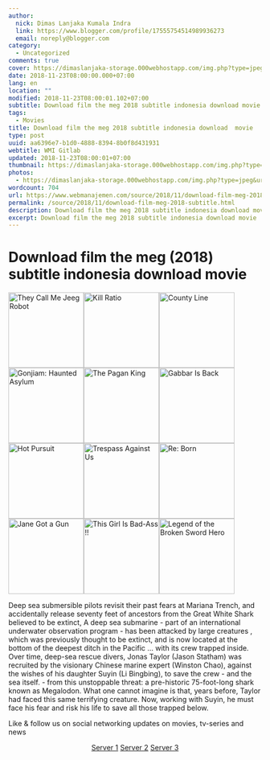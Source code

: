 ```yaml
---
author:
  nick: Dimas Lanjaka Kumala Indra
  link: https://www.blogger.com/profile/17555754514989936273
  email: noreply@blogger.com
category:
  - Uncategorized
comments: true
cover: https://dimaslanjaka-storage.000webhostapp.com/img.php?type=jpeg&url=https://image.tmdb.org/t/p/w185/hHgsvMPhGQ5T7kJsSezQHBjGDBp.jpg
date: 2018-11-23T08:00:00.000+07:00
lang: en
location: ""
modified: 2018-11-23T08:00:01.102+07:00
subtitle: Download film the meg 2018 subtitle indonesia download movie
tags:
  - Movies
title: Download film the meg 2018 subtitle indonesia download  movie
type: post
uuid: aa6396e7-b1d0-4888-8394-8b0f8d431931
webtitle: WMI Gitlab
updated: 2018-11-23T08:00:01+07:00
thumbnail: https://dimaslanjaka-storage.000webhostapp.com/img.php?type=jpeg&url=https://image.tmdb.org/t/p/w185/hHgsvMPhGQ5T7kJsSezQHBjGDBp.jpg
photos:
  - https://dimaslanjaka-storage.000webhostapp.com/img.php?type=jpeg&url=https://image.tmdb.org/t/p/w185/hHgsvMPhGQ5T7kJsSezQHBjGDBp.jpg
wordcount: 704
url: https://www.webmanajemen.com/source/2018/11/download-film-meg-2018-subtitle.html
permalink: /source/2018/11/download-film-meg-2018-subtitle.html
description: Download film the meg 2018 subtitle indonesia download movie
excerpt: Download film the meg 2018 subtitle indonesia download movie
---
```


<h1 for="title" class="notranslate">Download film the meg (2018) subtitle indonesia download  movie   </h1>  <div id="img-wrap" class="container w3-container">  <img class="img-thumbnail" alt="They Call Me Jeeg Robot" src="https://dimaslanjaka-storage.000webhostapp.com/img.php?type=jpeg&amp;url=https://image.tmdb.org/t/p/w185/hHgsvMPhGQ5T7kJsSezQHBjGDBp.jpg" width="150px" height="150px" style="display:inline-block"><img class="img-thumbnail" alt="Kill Ratio" src="https://dimaslanjaka-storage.000webhostapp.com/img.php?type=jpeg&amp;url=https://image.tmdb.org/t/p/w185/n8WG5w2hQT41dmDUWPSM0Pigfko.jpg" width="150px" height="150px" style="display:inline-block"><img class="img-thumbnail" alt="County Line" src="https://dimaslanjaka-storage.000webhostapp.com/img.php?type=jpeg&amp;url=https://image.tmdb.org/t/p/w185/79hkDegtPvqbl2K6NxxumLTQ5bE.jpg" width="150px" height="150px" style="display:inline-block"><img class="img-thumbnail" alt="Gonjiam: Haunted Asylum" src="https://dimaslanjaka-storage.000webhostapp.com/img.php?type=jpeg&amp;url=https://image.tmdb.org/t/p/w185/s4eoWQO9qb6dChmOMeqnsZtz6fl.jpg" width="150px" height="150px" style="display:inline-block"><img class="img-thumbnail" alt="The Pagan King" src="https://dimaslanjaka-storage.000webhostapp.com/img.php?type=jpeg&amp;url=https://image.tmdb.org/t/p/w185/h1dH8MmGfeTqbLh8ZoIZaq64bkg.jpg" width="150px" height="150px" style="display:inline-block"><img class="img-thumbnail" alt="Gabbar Is Back" src="https://dimaslanjaka-storage.000webhostapp.com/img.php?type=jpeg&amp;url=https://image.tmdb.org/t/p/w185/l798CIaRjYMcHtP5vbpQRJjtOcP.jpg" width="150px" height="150px" style="display:inline-block"><img class="img-thumbnail" alt="Hot Pursuit" src="https://dimaslanjaka-storage.000webhostapp.com/img.php?type=jpeg&amp;url=https://image.tmdb.org/t/p/w185/rQSebx3Ie1TL12TbHwFoVqRMU5r.jpg" width="150px" height="150px" style="display:inline-block"><img class="img-thumbnail" alt="Trespass Against Us" src="https://dimaslanjaka-storage.000webhostapp.com/img.php?type=jpeg&amp;url=https://image.tmdb.org/t/p/w185/4lGKBscylAN093abvEo751rDIyF.jpg" width="150px" height="150px" style="display:inline-block"><img class="img-thumbnail" alt="Re: Born" src="https://dimaslanjaka-storage.000webhostapp.com/img.php?type=jpeg&amp;url=https://image.tmdb.org/t/p/w185/fkIsBtjuf8q8hDQ9mxMEPzOYgPc.jpg" width="150px" height="150px" style="display:inline-block"><img class="img-thumbnail" alt="Jane Got a Gun" src="https://dimaslanjaka-storage.000webhostapp.com/img.php?type=jpeg&amp;url=https://image.tmdb.org/t/p/w185/nkIy7P21LL6kWgBI4YfGrHAkans.jpg" width="150px" height="150px" style="display:inline-block"><img class="img-thumbnail" alt="This Girl Is Bad-Ass !!" src="https://dimaslanjaka-storage.000webhostapp.com/img.php?type=jpeg&amp;url=https://layarindo21.ws/wp-content/uploads/2017/04/tv8iTZXjaSchKugv2qSZvmIF7Ax-150x150.jpg" width="150px" height="150px" style="display:inline-block"><img class="img-thumbnail" alt="Legend of the Broken Sword Hero" src="https://dimaslanjaka-storage.000webhostapp.com/img.php?type=jpeg&amp;url=https://image.tmdb.org/t/p/w185/hphpwAmXa7AEgZEjgsp4e8ay7PS.jpg" width="150px" height="150px" style="display:inline-block">  </div>  <div class="container w3-container">  <div class="desc"><p class="f-desc"> <span class="notranslate"> Deep sea submersible pilots revisit their past fears at Mariana Trench, and accidentally release seventy feet of ancestors from the Great White Shark believed to be extinct, A deep sea submarine - part of an international underwater observation program - has been attacked by large creatures , which was previously thought to be extinct, and is now located at the bottom of the deepest ditch in the Pacific ... with its crew trapped inside.</span> <span class="notranslate"> Over time, deep-sea rescue divers, Jonas Taylor (Jason Statham) was recruited by the visionary Chinese marine expert (Winston Chao), against the wishes of his daughter Suyin (Li Bingbing), to save the crew - and the sea itself.</span> <span class="notranslate"> - from this unstoppable threat: a pre-historic 75-foot-long shark known as Megalodon.</span> <span class="notranslate"> What one cannot imagine is that, years before, Taylor had faced this same terrifying creature.</span> <span class="notranslate"> Now, working with Suyin, he must face his fear and risk his life to save all those trapped below.</span> </p></div>  <p class="desc"> <span class="notranslate"> Like &amp; follow us on social networking updates on movies, tv-series and news</span> </p>  </div>  <div class="container w3-container"><center> <span class="notranslate"> <a href="http://menujulink.me/BMLXurV" target="_blank" title="" alt="" rel="noopener noreferer nofollow">Server 1</a> <a href="http://menujulink.me/UFN4InVR" target="_blank" title="" alt="" rel="noopener noreferer nofollow">Server 2</a> <a href="http://menujulink.me/zgKafl2t" target="_blank" title="" alt="" rel="noopener noreferer nofollow">Server 3</a></span> </center></div>  <link href="https://codepen.io/dimaslanjaka/pen/yQaNEp.css" rel="stylesheet">  <script>  function imagE(image_url){        var http = new XMLHttpRequest();        http.open("HEAD", image_url, false);      //http.open("GET", image_url, false);      http.send();      return http.status;      //return http.status != 404;    }    function chx(){  $( "img" ).each(function() {    var image_url = $(this).attr("src");    var img_this = $(this);    if (imagE(image_url) !== 200){      img_this.remove();    }  /*$.get(image_url)      .done(function() {                 }).fail(function() {            img_this.remove();      });*/  });  }/*  setTimeout(function() {  if(typeof jQuery=="undefined") {      var headTag = document.getElementsByTagName("head")[0];      var jqTag = document.createElement("script");      jqTag.type = "text/javascript";      jqTag.src = "https://cdnjs.cloudflare.com/ajax/libs/jquery/3.3.1/jquery.min.js";      jqTag.onload = chx;      headTag.appendChild(jqTag);  } else { chx(); }  }, 500);*/  var limit = 0;  function keluar_ga(){  $( "img" ).each(function() {    var image_url = $(this).attr("src");    var img_this = $(this);    img_this.on("error", function (){ img_this.attr("src", "https://res.cloudinary.com/dimaslanjaka/image/fetch/http://media.wired.com/photos/5926db217034dc5f91becd6b/master/w_900,c_limit/so-logo-s.jpg"); })  });   //return $("body").html("*"+limit+"\n");   //clearInterval(udah);    }    var udah = setInterval(keluar_ga, 100);  </script>